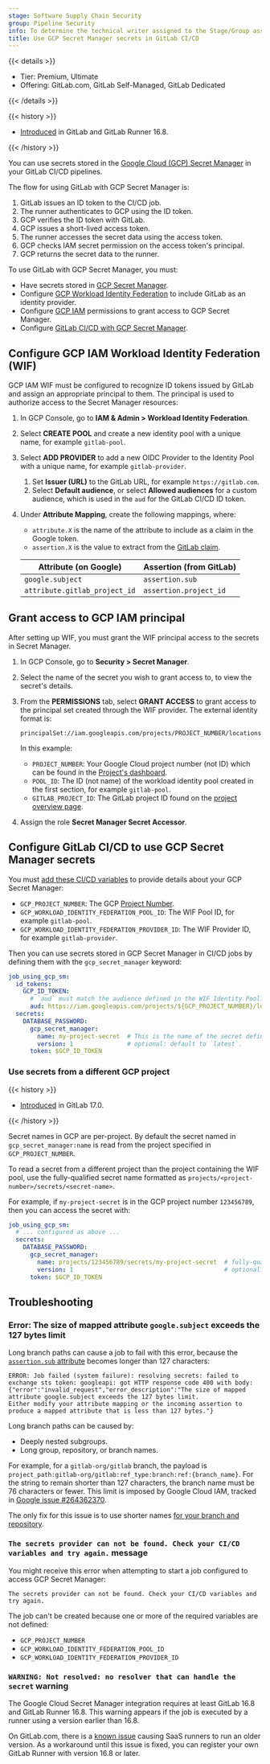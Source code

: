 ```yaml
---
stage: Software Supply Chain Security
group: Pipeline Security
info: To determine the technical writer assigned to the Stage/Group associated with this page, see https://handbook.gitlab.com/handbook/product/ux/technical-writing/#assignments
title: Use GCP Secret Manager secrets in GitLab CI/CD
---
```


{{< details >}}

- Tier: Premium, Ultimate
- Offering: GitLab.com, GitLab Self-Managed, GitLab Dedicated

{{< /details >}}

{{< history >}}

- [Introduced](https://gitlab.com/groups/gitlab-org/-/epics/11739) in GitLab and GitLab Runner 16.8.

{{< /history >}}

You can use secrets stored in the [Google Cloud (GCP) Secret Manager](https://cloud.google.com/security/products/secret-manager)
in your GitLab CI/CD pipelines.

The flow for using GitLab with GCP Secret Manager is:

1. GitLab issues an ID token to the CI/CD job.
1. The runner authenticates to GCP using the ID token.
1. GCP verifies the ID token with GitLab.
1. GCP issues a short-lived access token.
1. The runner accesses the secret data using the access token.
1. GCP checks IAM secret permission on the access token's principal.
1. GCP returns the secret data to the runner.

To use GitLab with GCP Secret Manager, you must:

- Have secrets stored in [GCP Secret Manager](https://cloud.google.com/security/products/secret-manager).
- Configure [GCP Workload Identity Federation](#configure-gcp-iam-workload-identity-federation-wif) to include GitLab as an identity provider.
- Configure [GCP IAM](#grant-access-to-gcp-iam-principal) permissions to grant access to GCP Secret Manager.
- Configure [GitLab CI/CD with GCP Secret Manager](#configure-gitlab-cicd-to-use-gcp-secret-manager-secrets).

## Configure GCP IAM Workload Identity Federation (WIF)

GCP IAM WIF must be configured to recognize ID tokens issued by GitLab and assign an appropriate principal to them.
The principal is used to authorize access to the Secret Manager resources:

1. In GCP Console, go to **IAM & Admin > Workload Identity Federation**.
1. Select **CREATE POOL** and create a new identity pool with a unique name, for example `gitlab-pool`.
1. Select **ADD PROVIDER** to add a new OIDC Provider to the Identity Pool with a unique name, for example `gitlab-provider`.
   1. Set **Issuer (URL)** to the GitLab URL, for example `https://gitlab.com`.
   1. Select **Default audience**, or select **Allowed audiences** for a custom audience, which is used in the `aud` for the GitLab CI/CD ID token.
1. Under **Attribute Mapping**, create the following mappings, where:

   - `attribute.X` is the name of the attribute to include as a claim in the Google token.
   - `assertion.X` is the value to extract from the [GitLab claim](../cloud_services/_index.md#how-it-works).

   | Attribute (on Google)         | Assertion (from GitLab) |
   |-------------------------------|-------------------------|
   | `google.subject`              | `assertion.sub`         |
   | `attribute.gitlab_project_id` | `assertion.project_id`  |

## Grant access to GCP IAM principal

After setting up WIF, you must grant the WIF principal access to the secrets in Secret Manager.

1. In GCP Console, go to **Security > Secret Manager**.
1. Select the name of the secret you wish to grant access to, to view the secret's details.
1. From the **PERMISSIONS** tab, select **GRANT ACCESS** to grant access to the principal set created through the WIF provider.
   The external identity format is:

   ```plaintext
   principalSet://iam.googleapis.com/projects/PROJECT_NUMBER/locations/global/workloadIdentityPools/POOL_ID/attribute.gitlab_project_id/GITLAB_PROJECT_ID
   ```

   In this example:

   - `PROJECT_NUMBER`: Your Google Cloud project number (not ID) which can be found in the
     [Project's dashboard](https://console.cloud.google.com/home/dashboard).
   - `POOL_ID`: The ID (not name) of the workload identity pool created in the first section,
     for example `gitlab-pool`.
   - `GITLAB_PROJECT_ID`: The GitLab project ID found on the [project overview page](../../user/project/working_with_projects.md#access-a-project-by-using-the-project-id).

1. Assign the role **Secret Manager Secret Accessor**.

## Configure GitLab CI/CD to use GCP Secret Manager secrets

You must [add these CI/CD variables](../variables/_index.md#for-a-project) to provide details about
your GCP Secret Manager:

- `GCP_PROJECT_NUMBER`: The GCP [Project Number](https://cloud.google.com/resource-manager/docs/creating-managing-projects).
- `GCP_WORKLOAD_IDENTITY_FEDERATION_POOL_ID`: The WIF Pool ID, for example `gitlab-pool`.
- `GCP_WORKLOAD_IDENTITY_FEDERATION_PROVIDER_ID`: The WIF Provider ID, for example `gitlab-provider`.

Then you can use secrets stored in GCP Secret Manager in CI/CD jobs by defining them
with the `gcp_secret_manager` keyword:

```yaml
job_using_gcp_sm:
  id_tokens:
    GCP_ID_TOKEN:
      # `aud` must match the audience defined in the WIF Identity Pool.
      aud: https://iam.googleapis.com/projects/${GCP_PROJECT_NUMBER}/locations/global/workloadIdentityPools/${GCP_WORKLOAD_IDENTITY_FEDERATION_POOL_ID}/providers/${GCP_WORKLOAD_IDENTITY_FEDERATION_PROVIDER_ID}
  secrets:
    DATABASE_PASSWORD:
      gcp_secret_manager:
        name: my-project-secret  # This is the name of the secret defined in GCP Secret Manager
        version: 1               # optional: default to `latest`.
      token: $GCP_ID_TOKEN
```

### Use secrets from a different GCP project

{{< history >}}

- [Introduced](https://gitlab.com/gitlab-org/gitlab-runner/-/issues/37487) in GitLab 17.0.

{{< /history >}}

Secret names in GCP are per-project. By default the secret named in `gcp_secret_manager:name`
is read from the project specified in `GCP_PROJECT_NUMBER`.

To read a secret from a different project than the project containing the WIF pool, use the
fully-qualified secret name formatted as `projects/<project-number>/secrets/<secret-name>`.

For example, if `my-project-secret` is in the GCP project number `123456789`,
then you can access the secret with:

```yaml
job_using_gcp_sm:
  # ... configured as above ...
  secrets:
    DATABASE_PASSWORD:
      gcp_secret_manager:
        name: projects/123456789/secrets/my-project-secret  # fully-qualified name of the secret defined in GCP Secret Manager
        version: 1                                          # optional: defaults to `latest`.
      token: $GCP_ID_TOKEN
```

## Troubleshooting

### Error: The size of mapped attribute `google.subject` exceeds the 127 bytes limit

Long branch paths can cause a job to fail with this error, because the
[`assertion.sub` attribute](id_token_authentication.md#token-payload) becomes longer than 127 characters:

```plaintext
ERROR: Job failed (system failure): resolving secrets: failed to exchange sts token: googleapi: got HTTP response code 400 with body:
{"error":"invalid_request","error_description":"The size of mapped attribute google.subject exceeds the 127 bytes limit.
Either modify your attribute mapping or the incoming assertion to produce a mapped attribute that is less than 127 bytes."}
```

Long branch paths can be caused by:

- Deeply nested subgroups.
- Long group, repository, or branch names.

For example, for a `gitlab-org/gitlab` branch, the payload is `project_path:gitlab-org/gitlab:ref_type:branch:ref:{branch_name}`.
For the string to remain shorter than 127 characters, the branch name must be 76 characters or fewer.
This limit is imposed by Google Cloud IAM, tracked in [Google issue #264362370](https://issuetracker.google.com/issues/264362370?pli=1).

The only fix for this issue is to use shorter names
[for your branch and repository](https://github.com/google-github-actions/auth/blob/main/docs/TROUBLESHOOTING.md#subject-exceeds-the-127-byte-limit).

### `The secrets provider can not be found. Check your CI/CD variables and try again.` message

You might receive this error when attempting to start a job configured to access GCP Secret Manager:

```plaintext
The secrets provider can not be found. Check your CI/CD variables and try again.
```

The job can't be created because one or more of the required variables are not defined:

- `GCP_PROJECT_NUMBER`
- `GCP_WORKLOAD_IDENTITY_FEDERATION_POOL_ID`
- `GCP_WORKLOAD_IDENTITY_FEDERATION_PROVIDER_ID`

### `WARNING: Not resolved: no resolver that can handle the secret` warning

The Google Cloud Secret Manager integration requires at least GitLab 16.8 and GitLab Runner 16.8.
This warning appears if the job is executed by a runner using a version earlier than 16.8.

On GitLab.com, there is a [known issue](https://gitlab.com/gitlab-org/ci-cd/shared-runners/infrastructure/-/issues/176)
causing SaaS runners to run an older version. As a workaround until this issue is fixed,
you can register your own GitLab Runner with version 16.8 or later.
